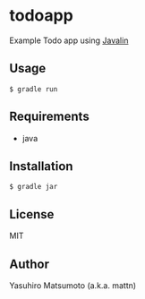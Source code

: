 # todoapp

Example Todo app using [Javalin](https://javalin.io)

## Usage

```
$ gradle run
```

## Requirements

* java

## Installation

```
$ gradle jar
```

## License

MIT

## Author

Yasuhiro Matsumoto (a.k.a. mattn)
